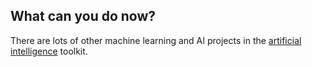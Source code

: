 ## What can you do now?

There are lots of other machine learning and AI projects in the [artificial intelligence](https://projects.raspberrypi.org/en/pathways/ai-toolkit) toolkit.